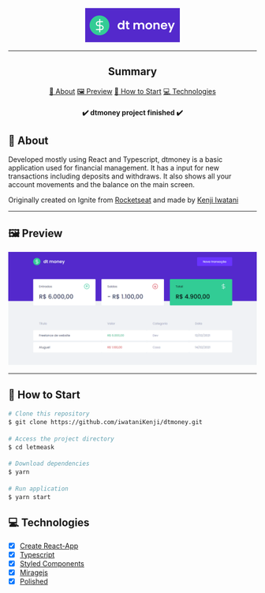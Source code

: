<section align="center">
    <img width="192px" height="69px" src="./src/assets/logo.png" />
</section>

---

<h2 align="center">Summary</h2>

<p align="center">
    <a href="#about">📙 About</a>
    <a href="#preview">🖼️ Preview</a>
    <a href="#start">📖 How to Start</a>
    <a href="#technologies">💻 Technologies</a>
</p>

<h4 align="center">
   ✔️ dtmoney project finished ✔️
</h4>

<H2 id="about">📙 About</H2>

<p>Developed mostly using React and Typescript, dtmoney is a basic application used for financial management. It has a input for new transactions including deposits and withdraws. It also shows all your account movements and the balance on the main screen.</p>
<and>Originally created on Ignite from <a href="https://www.rocketseat.com.br/">Rocketseat</a> and made by <a href="https://www.linkedin.com/in/kleverson-kenji-iwatani/">Kenji Iwatani</a></p>

<!-- <p>
    <h3><a href="https://letmeask-c10c3.web.app/">Check website &rarr;</a></h3>
</p> -->

---

<H2 id="preview">🖼️ Preview</H2>

<section align="center">
    <img alt="Letmeask website overview" src="./src/assets/preview.gif"/>
</section>

---

<H2 id="start">📖 How to Start</H2>

```bash
# Clone this repository
$ git clone https://github.com/iwataniKenji/dtmoney.git

# Access the project directory
$ cd letmeask

# Download dependencies
$ yarn

# Run application
$ yarn start
```

<H2 id="technologies">💻 Technologies</H2>

- [x] <a href="https://create-react-app.dev/">Create React-App</a>
- [x] <a href="https://www.typescriptlang.org/">Typescript</a>
- [x] <a href="https://styled-components.com/">Styled Components</a>
- [x] <a href="https://miragejs.com/">Miragejs</a>
- [x] <a href="https://polished.js.org/">Polished</a>
